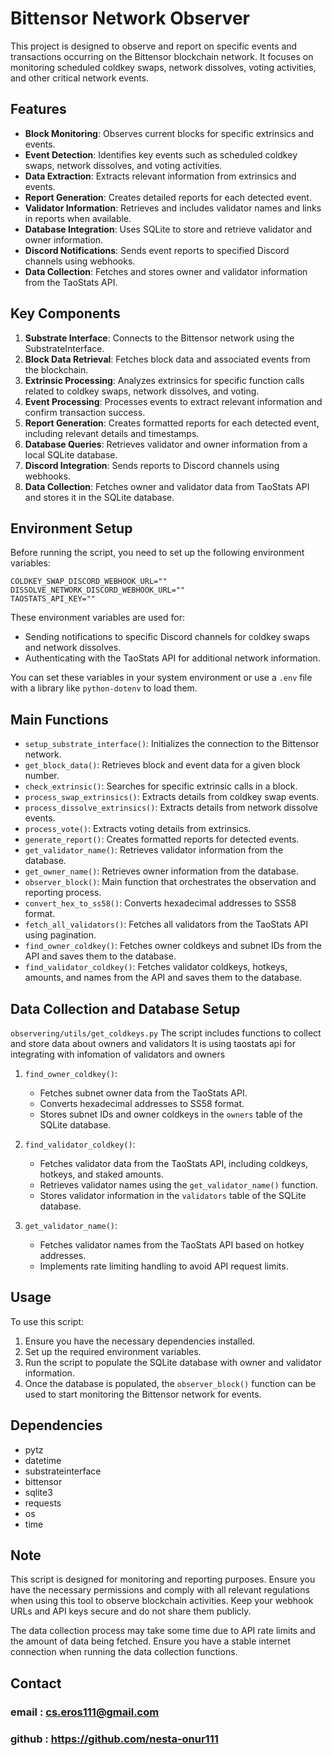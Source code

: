 # Bittensor Network Observer

This project is designed to observe and report on specific events and transactions occurring on the Bittensor blockchain network. It focuses on monitoring scheduled coldkey swaps, network dissolves, voting activities, and other critical network events.

## Features

- **Block Monitoring**: Observes current blocks for specific extrinsics and events.
- **Event Detection**: Identifies key events such as scheduled coldkey swaps, network dissolves, and voting activities.
- **Data Extraction**: Extracts relevant information from extrinsics and events.
- **Report Generation**: Creates detailed reports for each detected event.
- **Validator Information**: Retrieves and includes validator names and links in reports when available.
- **Database Integration**: Uses SQLite to store and retrieve validator and owner information.
- **Discord Notifications**: Sends event reports to specified Discord channels using webhooks.
- **Data Collection**: Fetches and stores owner and validator information from the TaoStats API.

## Key Components

1. **Substrate Interface**: Connects to the Bittensor network using the SubstrateInterface.
2. **Block Data Retrieval**: Fetches block data and associated events from the blockchain.
3. **Extrinsic Processing**: Analyzes extrinsics for specific function calls related to coldkey swaps, network dissolves, and voting.
4. **Event Processing**: Processes events to extract relevant information and confirm transaction success.
5. **Report Generation**: Creates formatted reports for each detected event, including relevant details and timestamps.
6. **Database Queries**: Retrieves validator and owner information from a local SQLite database.
7. **Discord Integration**: Sends reports to Discord channels using webhooks.
8. **Data Collection**: Fetches owner and validator data from TaoStats API and stores it in the SQLite database.

## Environment Setup

Before running the script, you need to set up the following environment variables:

```
COLDKEY_SWAP_DISCORD_WEBHOOK_URL=""
DISSOLVE_NETWORK_DISCORD_WEBHOOK_URL=""
TAOSTATS_API_KEY=""
```

These environment variables are used for:
- Sending notifications to specific Discord channels for coldkey swaps and network dissolves.
- Authenticating with the TaoStats API for additional network information.

You can set these variables in your system environment or use a `.env` file with a library like `python-dotenv` to load them.

## Main Functions

- `setup_substrate_interface()`: Initializes the connection to the Bittensor network.
- `get_block_data()`: Retrieves block and event data for a given block number.
- `check_extrinsic()`: Searches for specific extrinsic calls in a block.
- `process_swap_extrinsics()`: Extracts details from coldkey swap events.
- `process_dissolve_extrinsics()`: Extracts details from network dissolve events.
- `process_vote()`: Extracts voting details from extrinsics.
- `generate_report()`: Creates formatted reports for detected events.
- `get_validator_name()`: Retrieves validator information from the database.
- `get_owner_name()`: Retrieves owner information from the database.
- `observer_block()`: Main function that orchestrates the observation and reporting process.
- `convert_hex_to_ss58()`: Converts hexadecimal addresses to SS58 format.
- `fetch_all_validators()`: Fetches all validators from the TaoStats API using pagination.
- `find_owner_coldkey()`: Fetches owner coldkeys and subnet IDs from the API and saves them to the database.
- `find_validator_coldkey()`: Fetches validator coldkeys, hotkeys, amounts, and names from the API and saves them to the database.

## Data Collection and Database Setup

`observering/utils/get_coldkeys.py`
The script includes functions to collect and store data about owners and validators
It is using taostats api for integrating with infomation of validators and owners

1. `find_owner_coldkey()`: 
   - Fetches subnet owner data from the TaoStats API.
   - Converts hexadecimal addresses to SS58 format.
   - Stores subnet IDs and owner coldkeys in the `owners` table of the SQLite database.

2. `find_validator_coldkey()`:
   - Fetches validator data from the TaoStats API, including coldkeys, hotkeys, and staked amounts.
   - Retrieves validator names using the `get_validator_name()` function.
   - Stores validator information in the `validators` table of the SQLite database.

3. `get_validator_name()`:
   - Fetches validator names from the TaoStats API based on hotkey addresses.
   - Implements rate limiting handling to avoid API request limits.


## Usage

To use this script:
1. Ensure you have the necessary dependencies installed.
2. Set up the required environment variables.
3. Run the script to populate the SQLite database with owner and validator information.
4. Once the database is populated, the `observer_block()` function can be used to start monitoring the Bittensor network for events.

## Dependencies

- pytz
- datetime
- substrateinterface
- bittensor
- sqlite3
- requests
- os
- time

## Note

This script is designed for monitoring and reporting purposes. Ensure you have the necessary permissions and comply with all relevant regulations when using this tool to observe blockchain activities. Keep your webhook URLs and API keys secure and do not share them publicly.

The data collection process may take some time due to API rate limits and the amount of data being fetched. Ensure you have a stable internet connection when running the data collection functions.

## Contact

### email : cs.eros111@gmail.com
### github : https://github.com/nesta-onur111